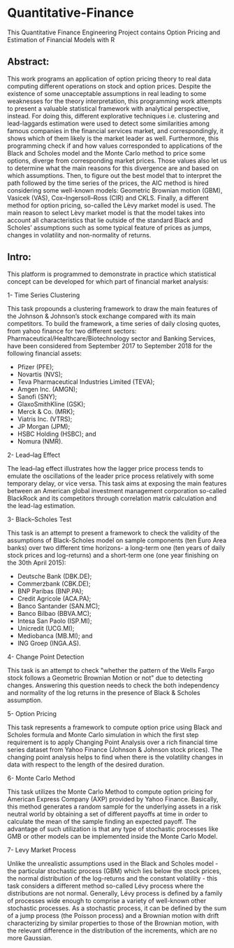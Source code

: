 # Quantitative-Finance
This Quantitative Finance Engineering Project contains Option Pricing and Estimation of Financial Models with R

## Abstract:
This work programs an application of option pricing theory to real data computing different operations on stock and option prices. Despite the existence of some unacceptable assumptions in real leading to some weaknesses for the theory interpretation, this programming work attempts to present a valuable statistical framework with analytical perspective, instead. For doing this, different explorative techniques i.e. clustering and lead-laggards estimation were used to detect some similarities among famous companies in the financial services market, and correspondingly, it shows which of them likely is the market leader as well. Furthermore, this programming check if and how values corresponded to applications of the Black and Scholes model and the Monte Carlo method to price some options, diverge from corresponding market prices. Those values also let us to determine what the main reasons for this divergence are and based on which assumptions. Then, to figure out the best model that to interpret the path followed by the time series of the prices, the AIC method is hired considering some well-known models: Geometric Brownian motion (GBM), Vasicek (VAS), Cox–Ingersoll–Ross (CIR) and CKLS. Finally, a different method for option pricing, so-called the Lèvy market model is used. The main reason to select Lèvy market model is that the model takes into account all characteristics that lie outside of the standard Black and Scholes’ assumptions such as some typical feature of prices as jumps, changes in volatility and non-normality of returns.

## Intro:

This platform is programmed to demonstrate in practice which statistical concept can be developed for which part of financial market analysis:

1- Time Series Clustering

This task propounds a clustering framework to draw the main features of the Johnson & Johnson’s stock exchange compared with its main competitors. To build the framework, a time series of daily closing quotes, from yahoo finance for two different sectors: Pharmaceutical/Healthcare/Biotechnology sector and Banking Services, have been considered from September 2017 to September 2018 for the following financial assets:
- Pfizer (PFE);
- Novartis (NVS);
- Teva Pharmaceutical Industries Limited (TEVA);
- Amgen Inc. (AMGN);
- Sanofi (SNY);
- GlaxoSmithKline (GSK);
- Merck & Co. (MRK);
- Viatris Inc. (VTRS);
- JP Morgan (JPM);
- HSBC Holding (HSBC); and
- Nomura (NMR).

2- Lead–lag Effect

The lead–lag effect illustrates how the lagger price process tends to emulate the oscillations of the leader price process  relatively with some temporary delay, or vice versa. This task aims at exposing the main features between an American global investment management corporation so-called BlackRock and its competitors through correlation matrix calculation and the lead-lag estimation.

3- Black–Scholes Test

This task is an attempt to present a framework to check the validity of the assumptions of Black-Scholes model on sample components (ten Euro Area banks) over two different time horizons- a long-term one (ten years of daily stock prices and log-returns) and a short-term one (one year finishing on the 30th April 2015):
- Deutsche Bank (DBK.DE);
- Commerzbank (CBK.DE);
- BNP Paribas (BNP.PA);
- Credit Agricole (ACA.PA);
- Banco Santander (SAN.MC);
- Banco Bilbao (BBVA.MC);
- Intesa San Paolo (ISP.MI);
- Unicredit (UCG.MI);
- Mediobanca (MB.MI); and
- ING Groep (INGA.AS).

4- Change Point Detection

This task is an attempt to check "whether the pattern of the Wells Fargo stock follows a Geometric Brownian Motion or not" due to detecting changes. Answering this question needs to check the both independency and normality of the log returns in the presence of Black & Scholes assumption.

5- Option Pricing

This task represents a framework to compute option price using Black and Scholes formula and Monte Carlo simulation in which the first step requirement is to apply Changing Point Analysis over a rich financial time series dataset from Yahoo Finance (Johnson & Johnson stock prices). The changing point analysis helps to find when there is the volatility changes in data with respect to the length of the desired duration.

6- Monte Carlo Method

This task utilizes the Monte Carlo Method to compute option pricing for American Express Company (AXP) provided by Yahoo Finance. Basically, this method generates a random sample for the underlying assets in a risk neutral world by obtaining a set of different payoffs at time in order to calculate the mean of the sample finding an expected payoff. The advantage of such utilization is that any type of stochastic processes like GMB or other models can be implemented inside the Monte Carlo Model.

7- Levy Market Process

Unlike the unrealistic assumptions used in the Black and Scholes model - the particular stochastic process (GBM) which lies below the stock prices, the normal distribution of the log-returns and the constant volatility - this task considers a different method so-called Lévy process where the distributions are not normal. Generally, Lévy process is defined by a family of processes wide enough to comprise a variety of well-known other stochastic processes. As a stochastic process, it can be defined by the sum of a jump process (the Poisson process) and a Brownian motion with drift characterizing by similar properties to those of the Brownian motion, with the relevant difference in the distribution of the increments, which are no more Gaussian. 
